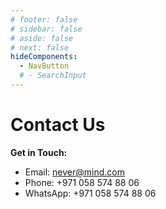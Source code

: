 ```yaml
---
# footer: false
# sidebar: false
# aside: false
# next: false
hideComponents:
  - NavButton
  # - SearchInput
---
```


<!-- <p>
  <img src="/img/Logo.avif" alt="logo" width="100" height="100" style="margin-left: 50%;">
</p> -->

# Contact Us

**Get in Touch:**

- Email: never@mind.com
- Phone: +971 058 574 88 06
- WhatsApp: +971 058 574 88 06

<!-- WhatsApp us at [+971 058 574 88 06](https://wa.me/message/KDLD4FZVW7EUC1)
Telegram us at [@goldenfish_ae](https://t.me/goldenfish_ae) -->

<ContactFormModalNav  />

